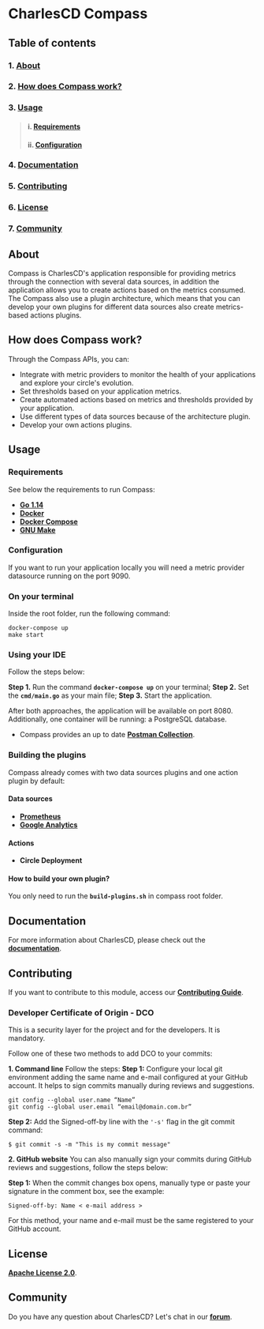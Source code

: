 # **CharlesCD Compass**

## **Table of contents**
### 1. [**About**](#about)
### 2. [**How does Compass work?**](#how-does-compass-work?)
### 3. [**Usage**](#usage)
>#### i. [**Requirements**](#requirements)
>#### ii. [**Configuration**](#configuration)
### 4. [**Documentation**](#documentation)
### 5. [**Contributing**](#contributing)
### 6. [**License**](#license)
### 7. [**Community**](#community)

## **About**
Compass is CharlesCD's application responsible for providing metrics through the connection with several data sources, in addition the application allows you to create actions based on the metrics consumed. The Compass also use a plugin architecture, which means that you can develop your own plugins for different data sources also create metrics-based actions plugins.

## **How does Compass work?**
Through the Compass APIs, you can:
- Integrate with metric providers to monitor the health of your applications and explore your circle's evolution.
- Set thresholds based on your application metrics.
- Create automated actions based on metrics and thresholds provided by your application.
- Use different types of data sources because of the architecture plugin.
- Develop your own actions plugins.

## **Usage**

### **Requirements**
See below the requirements to run Compass:

- [**Go 1.14**](https://golang.org/dl/)
- [**Docker**](https://docs.docker.com/get-docker/)
- [**Docker Compose**](https://docs.docker.com/compose/install/)
- [**GNU Make**](https://www.gnu.org/software/make/)

### **Configuration**
If you want to run your application locally you will need a metric provider datasource running on the port 9090.

### **On your terminal**

Inside the root folder, run the following command:

```
docker-compose up
make start
```

### **Using your IDE**
Follow the steps below: 

**Step 1.** Run the command **`docker-compose up`** on your terminal;
**Step 2.** Set the **`cmd/main.go`** as your main file;
**Step 3.** Start the application.

After both approaches, the application will be available on port 8080. Additionally, one container will be running: a PostgreSQL database.
 
- Compass provides an up to date [**Postman Collection**](https://www.postman.com/).

### **Building the plugins**
Compass already comes with two data sources plugins and one action plugin by default:
#### **Data sources**
- [**Prometheus**](https://prometheus.io/)
- [**Google Analytics**](https://analytics.google.com/analytics/web/#/)

#### **Actions**
- **Circle Deployment**

#### **How to build your own plugin?** 
You only need to run the **`build-plugins.sh`** in compass root folder.


## **Documentation**

For more information about CharlesCD, please check out the [**documentation**](https://docs.charlescd.io/).

## **Contributing**

If you want to contribute to this module, access our [**Contributing Guide**](https://github.com/ZupIT/charlescd/blob/main/CONTRIBUTING.md).

### **Developer Certificate of Origin - DCO**

 This is a security layer for the project and for the developers. It is mandatory.
 
 Follow one of these two methods to add DCO to your commits:
 
**1. Command line**
 Follow the steps: 
 **Step 1:** Configure your local git environment adding the same name and e-mail configured at your GitHub account. It helps to sign commits manually during reviews and suggestions.

 ```
git config --global user.name “Name”
git config --global user.email “email@domain.com.br”
```
**Step 2:** Add the Signed-off-by line with the `'-s'` flag in the git commit command:

```
$ git commit -s -m "This is my commit message"
```

**2. GitHub website**
You can also manually sign your commits during GitHub reviews and suggestions, follow the steps below: 

**Step 1:** When the commit changes box opens, manually type or paste your signature in the comment box, see the example:

```
Signed-off-by: Name < e-mail address >
```

For this method, your name and e-mail must be the same registered to your GitHub account.

[Go 1.14]: https://golang.org/dl/
[Prometheus]: https://prometheus.io/
[Google Analytics]: https://analytics.google.com/
[Circle Deployment]: plugins/action/circledeployment/circledeployment.go
[GNU Make]: https://www.gnu.org/software/make/
[Docker]: https://docs.docker.com/get-docker/
[Docker Compose]: https://docs.docker.com/compose/install/
[Postman Collection]: resources/postman-collection.mod
[Contributing Guide]: https://github.com/ZupIT/charlescd/blob/master/CONTRIBUTING.md
[Documentation]: https://docs.charlescd.io/

## **License**
[**Apache License 2.0**](https://github.com/ZupIT/charlescd/blob/main/LICENSE).

## **Community**

Do you have any question about CharlesCD? Let's chat in our [**forum**](https://forum.zup.com.br/). 